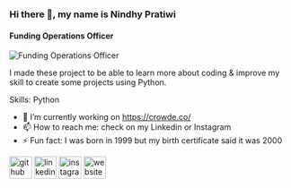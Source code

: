 ### Hi there 👋, my name is Nindhy Pratiwi
#### Funding Operations Officer
![Funding Operations Officer](https://media-exp1.licdn.com/dms/image/C5616AQG5YMUvQ-VB0w/profile-displaybackgroundimage-shrink_350_1400/0/1645799569099?e=1661385600&v=beta&t=429Hyj06upAdSPdWJEwxpN9aJ83cd7HRU7uHDLLGzvk)

I made these project to be able to learn more about coding & improve my skill to create some projects using Python.

Skills: Python

- 🔭 I’m currently working on https://crowde.co/ 
- 📫 How to reach me: check on my Linkedin or Instagram 
- ⚡ Fun fact: I was born in 1999 but my birth certificate said it was 2000 


[<img src='https://cdn.jsdelivr.net/npm/simple-icons@3.0.1/icons/github.svg' alt='github' height='40'>](https://github.com/nindhypr)  [<img src='https://cdn.jsdelivr.net/npm/simple-icons@3.0.1/icons/linkedin.svg' alt='linkedin' height='40'>](https://www.linkedin.com/in/nindhypratiwi/)  [<img src='https://cdn.jsdelivr.net/npm/simple-icons@3.0.1/icons/instagram.svg' alt='instagram' height='40'>](https://www.instagram.com/nindhypr/)  [<img src='https://cdn.jsdelivr.net/npm/simple-icons@3.0.1/icons/icloud.svg' alt='website' height='40'>](https://medium.com/@nindhyp)  
